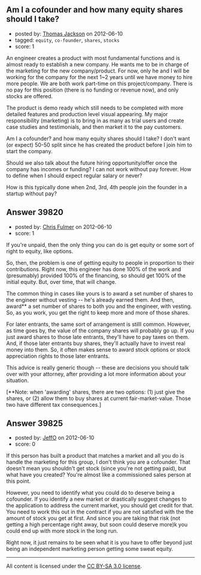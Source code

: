 ## Am I a cofounder and how many equity shares should I take?

- posted by: [Thomas Jackson](https://stackexchange.com/users/-1/18333-thomas-jackson) on 2012-06-10
- tagged: `equity`, `co-founder`, `shares`, `stocks`
- score: 1

An engineer creates a product with most fundamental functions and is almost ready to establish a new company. He wants me to be in charge of the marketing for the new company/product. For now, only he and I will be working for the company for the next 1~2 years until we have money to hire more people. We are both work part-time on this project/company. There is no pay for this position (there is no funding or revenue now), and only stocks are offered. 

The product is demo ready which still needs to be completed with more detailed features and production level visual appearing. My major responsibility (marketing) is to bring in as many as trial users and create case studies and testimonials, and then market it to the pay customers. 


Am I a cofounder? and how many equity shares should I take? I don't want (or expect) 50-50 split since he has created the product before I join him to start the company. 

Should we also talk about the future hiring opportunity/offer once the company has incomes or funding? I can not work without pay forever. How to define when I should expect regular salary or never? 

How is this typically done when 2nd, 3rd, 4th people join the founder in a startup without pay?



## Answer 39820

- posted by: [Chris Fulmer](https://stackexchange.com/users/-1/17026-chris-fulmer) on 2012-06-10
- score: 1

If you're unpaid, then the only thing you can do is get equity or some sort of right to equity, like options.  

So, then, the problem is one of getting equity to people in proportion to their contributions.  Right now, this engineer has done 100% of the work and (presumably) provided 100% of the financing, so should get 100% of the initial equity.  But, over time, that will change.

The common thing in cases like yours is to award a set number of shares to the engineer without vesting -- he's already earned them.  And then, award** a set number of shares to both you and the engineer, with vesting.  So, as you work, you get the right to keep more and more of those shares.  

For later entrants, the same sort of arrangement is stilll common.  However, as time goes by, the value of the company shares will probably go up.  If you just award shares to those late entrants, they'll have to pay taxes on them.  And, if those later entrants buy shares, they'll actually have to invest real money into them.  So, it often makes sense to award stock options or stock appreciation rights to those later entrants.

This advice is really generic though -- these are decisions you should talk over with your attorney, after providing a lot more information about your situation.

[**Note: when 'awarding' shares, there are two options: (1) just give the shares, or (2) allow them to buy shares at current fair-market-value.  Those two have different tax consequences.]


## Answer 39825

- posted by: [JeffO](https://stackexchange.com/users/-1/1796-jeffo) on 2012-06-10
- score: 0

If this person has built a product that matches a market and all you do is handle the marketing for this group, I don't think you are a cofounder. That doesn't mean you shouldn't get stock (since you're not getting paid), but what have you created? You're almost like a commissioned sales person at this point.

However, you need to identify what you could do to deserve being a cofounder. If you identify a new market or drastically suggest changes to the application to address the current market, you should get credit for that. You need to work this out in the contract if you are not satisfied with the the amount of stock you get at first. And since you are taking that risk (not getting a high percentage right away, but soon could deserve more)k you could end up with more stock in the long run.

Right now, it just remains to be seen what it is you have to offer beyond just being an independent marketing person getting some sweat equity. 



---

All content is licensed under the [CC BY-SA 3.0 license](https://creativecommons.org/licenses/by-sa/3.0/).
